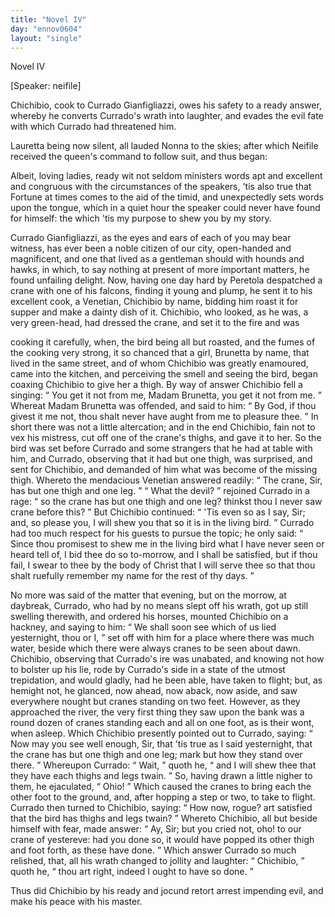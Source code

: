 ```yaml
---
title: "Novel IV"
day: "ennov0604"
layout: "single"
---
```

<html>
 <head>
 </head>
 <body>
  <div id="nov0604" type="novella" who="neifile">
   <head>
    Novel IV
   </head>
   <p>
    [Speaker: neifile]
   </p>
   <argument>
    <p>
     <milestone id="p06040001"/>
     <!--(i)-->
     Chichibio, cook to Currado Gianfigliazzi, owes his
	safety to a ready answer, whereby he converts Currado's wrath into laughter, and evades
	the evil fate with which Currado had threatened him.
     <!--(/i)-->
    </p>
   </argument>
   <div3 type="commentary" who="author">
    <p>
     <milestone id="p06040002"/>
     <!--(sc)-->
     Lauretta
     <!--(/sc)-->
     being now silent, all lauded Nonna to
	the skies; after which Neifile received the queen's command to follow suit, and thus
	began:
    </p>
   </div3>
   <div3 type="commentary" who="neifile">
    <p>
     <milestone id="p06040003"/>
     Albeit, loving ladies, ready wit not seldom ministers words apt and
	excellent and congruous with the circumstances of the speakers, 'tis also true that
	Fortune at times comes to the aid of the timid, and unexpectedly sets words upon the
	tongue, which in a quiet hour the speaker could never have found for himself: the which
	'tis my purpose to shew you by my story.
    </p>
   </div3>
   <p>
    <milestone id="p06040004"/>
    Currado Gianfigliazzi, as the eyes and ears of each of you
may
 bear witness, has ever been a noble citizen of our city, open-handed
and magnificent, and one that lived as a gentleman should with
 hounds and
hawks, in which, to say nothing at present of more
 important matters, he
found unfailing delight.
    <milestone id="p06040005"/>
    Now, having one
 day hard by Peretola despatched a
crane with one of his falcons,
 finding it young and plump, he sent it to
his excellent cook, a
 Venetian, Chichibio by name, bidding him roast it
for supper and
 make a dainty dish of it.
    <milestone id="p06040006"/>
    Chichibio, who looked, as he was,
a
 very green-head, had dressed the crane, and set it to the fire and was

cooking it carefully,
    <milestone id="p06040007"/>
    when, the bird being all but roasted, and the
 fumes
of the cooking very strong, it so chanced that a girl, Brunetta
 by name,
that lived in the same street, and of whom Chichibio was
 greatly
enamoured, came into the kitchen, and perceiving the smell
    <pb n="83"/>
    and
seeing the bird, began coaxing Chichibio to give her a thigh.
    <milestone id="p06040008"/>
    By way of
answer Chichibio fell a singing:
    <q direct="unspecified">
     You get it not from
 me, Madam
Brunetta, you get it not from me.
    </q>
    <milestone id="p06040009"/>
    Whereat Madam
 Brunetta was offended,
and said to him:
    <q direct="unspecified">
     By God, if thou givest
 it me not, thou shalt never
have aught from me to pleasure thee.
    </q>
    In short there was not a little
altercation; and in the end Chichibio,
 fain not to vex his mistress, cut
off one of the crane's thighs, and
 gave it to her.
    <milestone id="p06040010"/>
    So the bird was set
before Currado and some strangers
 that he had at table with him, and
Currado, observing that it had but
 one thigh, was surprised, and sent for
Chichibio, and demanded of
 him what was become of the missing thigh.
Whereto the mendacious
 Venetian answered readily:
    <q direct="unspecified">
     The crane, Sir, has
but one thigh and
 one leg.
    </q>
    <milestone id="p06040011"/>
    <q direct="unspecified">
     What the devil?
    </q>
    rejoined Currado in
a rage:
    <q direct="unspecified">
     so the
 crane has but one thigh and one leg? thinkst thou I
never saw crane
 before this?
    </q>
    <milestone id="p06040012"/>
    But Chichibio continued:
    <q direct="unspecified">
     'Tis even so
as I say,
 Sir; and, so please you, I will shew you that so it is in the
living
 bird.
    </q>
    <milestone id="p06040013"/>
    Currado had too much respect for his guests to pursue
the
 topic; he only said:
    <q direct="unspecified">
     Since thou promisest to shew me in the
 living
bird what I have never seen or heard tell of, I bid thee do so
 to-morrow,
and I shall be satisfied, but if thou fail, I swear to thee
 by the body of
Christ that I will serve thee so that thou shalt ruefully
 remember my name
for the rest of thy days.
    </q>
   </p>
   <p>
    <milestone id="p06040014"/>
    No more was said of the matter that
evening, but on the morrow,
 at daybreak, Currado, who had by no means
slept off his wrath, got
 up still swelling therewith, and ordered his
horses, mounted Chichibio
 on a hackney, and saying to him:
    <q direct="unspecified">
     We shall
soon see which of us
 lied yesternight, thou or I,
    </q>
    set off with him for
a place where there
 was much water, beside which there were always cranes
to be seen
 about dawn.
    <milestone id="p06040015"/>
    Chichibio, observing that Currado's ire was
unabated,
 and knowing not how to bolster up his lie, rode by Currado's
side
 in a state of the utmost trepidation, and would gladly, had he been
able, have taken to flight; but, as hemight not, he glanced, now
 ahead,
now aback, now aside, and saw everywhere nought but cranes
 standing on two
feet.
    <milestone id="p06040016"/>
    However, as they approached the river, the
 very first thing they saw
upon the bank was a round dozen of cranes
 standing each and all on one
foot, as is their wont, when asleep.
 Which Chichibio presently pointed out
to Currado, saying:
    <q direct="unspecified">
     Now
 may you see well enough, Sir, that 'tis true as
I said yesternight, that
     <pb n="84"/>
     the crane has but one thigh and one
leg; mark but how they stand
 over there.
    </q>
    <milestone id="p06040017"/>
    Whereupon Currado:
    <q direct="unspecified">
     Wait,
    </q>
    quoth he,
    <q direct="unspecified">
     and I
 will shew thee that they have each thighs
and legs twain.
    </q>
    So,
 having drawn a little nigher to them, he
ejaculated,
    <q direct="unspecified">
     Ohio!
    </q>
    Which
 caused the cranes to bring each the other
foot to the ground, and,
 after hopping a step or two, to take to flight.
Currado then turned
 to Chichibio, saying:
    <q direct="unspecified">
     How now, rogue? art satisfied
that the
 bird has thighs and legs twain?
    </q>
    <milestone id="p06040018"/>
    Whereto Chichibio, all but
beside
 himself with fear, made answer:
    <q direct="unspecified">
     Ay, Sir; but you cried not,
oho! to our crane of yestereve: had you done so, it would have
 popped its
other thigh and foot forth, as these have done.
    </q>
    <milestone id="p06040019"/>
    Which
 answer Currado
so much relished, that, all his wrath changed to jollity
 and laughter:
    <q direct="unspecified">
     Chichibio,
    </q>
    quoth he,
    <q direct="unspecified">
     thou art right, indeed I
 ought to have so
done.
    </q>
   </p>
   <p>
    <milestone id="p06040020"/>
    Thus did Chichibio by his ready and jocund retort arrest
impending
 evil, and make his peace with his master.
   </p>
  </div>
 </body>
</html>